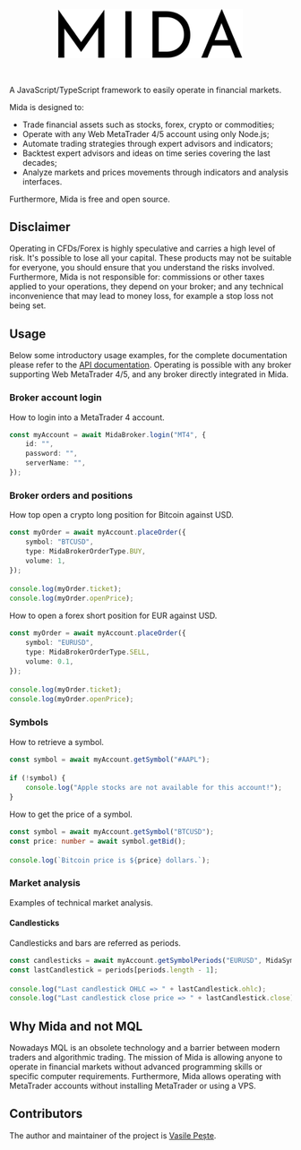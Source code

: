 <p align="center"> 
    <img src="images/logo.svg" alt="Mida" width="330px">
</p>
<br>

A JavaScript/TypeScript framework to easily operate in financial markets.

Mida is designed to:
- Trade financial assets such as stocks, forex, crypto or commodities;
- Operate with any Web MetaTrader 4/5 account using only Node.js;
- Automate trading strategies through expert advisors and indicators;
- Backtest expert advisors and ideas on time series covering the last decades;
- Analyze markets and prices movements through indicators and analysis interfaces.

Furthermore, Mida is free and open source.

## Disclaimer
Operating in CFDs/Forex is highly speculative and carries a high level of risk.
It's possible to lose all your capital. These products may not be suitable for everyone,
you should ensure that you understand the risks involved. Furthermore, Mida is not responsible
for: commissions or other taxes applied to your operations, they depend on your broker;
and any technical inconvenience that may lead to money loss, for example a stop loss not being set.

## Usage
Below some introductory usage examples, for the complete documentation please
refer to the [API documentation](https://github.com/).
Operating is possible with any broker supporting Web MetaTrader 4/5,
and any broker directly integrated in Mida.

### Broker account login
How to login into a MetaTrader 4 account.
```typescript
const myAccount = await MidaBroker.login("MT4", {
    id: "",
    password: "",
    serverName: "",
});
```

### Broker orders and positions
How top open a crypto long position for Bitcoin against USD.
```typescript
const myOrder = await myAccount.placeOrder({
    symbol: "BTCUSD",
    type: MidaBrokerOrderType.BUY,
    volume: 1,
});

console.log(myOrder.ticket);
console.log(myOrder.openPrice);
```

How to open a forex short position for EUR against USD.
```typescript
const myOrder = await myAccount.placeOrder({
    symbol: "EURUSD",
    type: MidaBrokerOrderType.SELL,
    volume: 0.1,
});

console.log(myOrder.ticket);
console.log(myOrder.openPrice);
```

### Symbols
How to retrieve a symbol.
```typescript
const symbol = await myAccount.getSymbol("#AAPL");

if (!symbol) {
    console.log("Apple stocks are not available for this account!");
}
```

How to get the price of a symbol.
```typescript
const symbol = await myAccount.getSymbol("BTCUSD");
const price: number = await symbol.getBid();

console.log(`Bitcoin price is ${price} dollars.`);
```

### Market analysis
Examples of technical market analysis.

#### Candlesticks
Candlesticks and bars are referred as periods.
```typescript
const candlesticks = await myAccount.getSymbolPeriods("EURUSD", MidaSymbolPeriodTimeframeType.M30);
const lastCandlestick = periods[periods.length - 1];

console.log("Last candlestick OHLC => " + lastCandlestick.ohlc);
console.log("Last candlestick close price => " + lastCandlestick.close);
```

## Why Mida and not MQL
Nowadays MQL is an obsolete technology and a barrier between
modern traders and algorithmic trading. The mission of Mida is allowing
anyone to operate in financial markets without advanced programming skills or
specific computer requirements. Furthermore, Mida allows operating with MetaTrader
accounts without installing MetaTrader or using a VPS.

## Contributors
The author and maintainer of the project is [Vasile Pește](https://github.com/Vasile-Peste).
